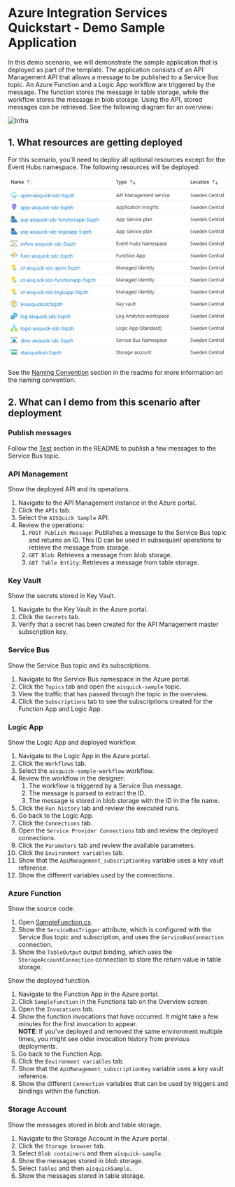# Azure Integration Services Quickstart - Demo Sample Application

In this demo scenario, we will demonstrate the sample application that is deployed as part of the template. The application consists of an API Management API that allows a message to be published to a Service Bus topic. An Azure Function and a Logic App workflow are triggered by the message. The function stores the message in table storage, while the workflow stores the message in blob storage. Using the API, stored messages can be retrieved. See the following diagram for an overview:

![Infra](https://raw.githubusercontent.com/ronaldbosma/azure-integration-services-quickstart/refs/heads/main/images/aisquick-diagrams-app.png)

## 1. What resources are getting deployed

For this scenario, you'll need to deploy all optional resources except for the Event Hubs namespace. The following resources will be deployed:

![Deployed Resources](https://raw.githubusercontent.com/ronaldbosma/azure-integration-services-quickstart/refs/heads/main/images/deployed-resources.png)

See the [Naming Convention](https://github.com/ronaldbosma/azure-integration-services-quickstart/blob/main/README.md#naming-convention) section in the readme for more information on the naming convention.


## 2. What can I demo from this scenario after deployment

### Publish messages

Follow the [Test](https://github.com/ronaldbosma/azure-integration-services-quickstart/blob/main/README.md#test) section in the README to publish a few messages to the Service Bus topic.


### API Management

Show the deployed API and its operations.

1. Navigate to the API Management instance in the Azure portal.  
1. Click the `APIs` tab.  
1. Select the `AISQuick Sample` API.  
1. Review the operations:  
    1. `POST Publish Message`: Publishes a message to the Service Bus topic and returns an ID. This ID can be used in subsequent operations to retrieve the message from storage.  
    1. `GET Blob`: Retrieves a message from blob storage.  
    1. `GET Table Entity`: Retrieves a message from table storage.  


### Key Vault  

Show the secrets stored in Key Vault.  

1. Navigate to the Key Vault in the Azure portal.  
1. Click the `Secrets` tab.  
1. Verify that a secret has been created for the API Management master subscription key.  


### Service Bus  

Show the Service Bus topic and its subscriptions.  

1. Navigate to the Service Bus namespace in the Azure portal.  
1. Click the `Topics` tab and open the `aisquick-sample` topic.  
1. View the traffic that has passed through the topic in the overview.  
1. Click the `Subscriptions` tab to see the subscriptions created for the Function App and Logic App.  


### Logic App  

Show the Logic App and deployed workflow.

1. Navigate to the Logic App in the Azure portal.  
1. Click the `Workflows` tab.  
1. Select the `aisquick-sample-workflow` workflow.  
1. Review the workflow in the designer:  
    1. The workflow is triggered by a Service Bus message.  
    1. The message is parsed to extract the ID.  
    1. The message is stored in blob storage with the ID in the file name.  
1. Click the `Run history` tab and review the executed runs.  
1. Go back to the Logic App.  
1. Click the `Connections` tab.  
1. Open the `Service Provider Connections` tab and review the deployed connections.  
1. Click the `Parameters` tab and review the available parameters.  
1. Click the `Environment variables` tab.  
1. Show that the `ApiManagement_subscriptionKey` variable uses a key vault reference.  
1. Show the different variables used by the connections.  


### Azure Function  

Show the source code.  

1. Open [SampleFunction.cs](https://github.com/ronaldbosma/azure-integration-services-quickstart/blob/main/src/functionApp/SampleFunction.cs).  
1. Show the `ServiceBusTrigger` attribute, which is configured with the Service Bus topic and subscription, and uses the `ServiceBusConnection` connection.  
1. Show the `TableOutput` output binding, which uses the `StorageAccountConnection` connection to store the return value in table storage.  

Show the deployed function.  

1. Navigate to the Function App in the Azure portal.  
1. Click `SampleFunction` in the Functions tab on the Overview screen.
1. Open the `Invocations` tab.  
1. Show the function invocations that have occurred. It might take a few minutes for the first invocation to appear.  
   **NOTE**: If you've deployed and removed the same environment multiple times, you might see older invocation history from previous deployments.  
1. Go back to the Function App.  
1. Click the `Environment variables` tab.  
1. Show that the `ApiManagement_subscriptionKey` variable uses a key vault reference.  
1. Show the different `Connection` variables that can be used by triggers and bindings within the function.


### Storage Account  

Show the messages stored in blob and table storage.  

1. Navigate to the Storage Account in the Azure portal.  
1. Click the `Storage browser` tab.  
1. Select `Blob containers` and then `aisquick-sample`.  
1. Show the messages stored in blob storage.  
1. Select `Tables` and then `aisquickSample`.  
1. Show the messages stored in table storage.  
